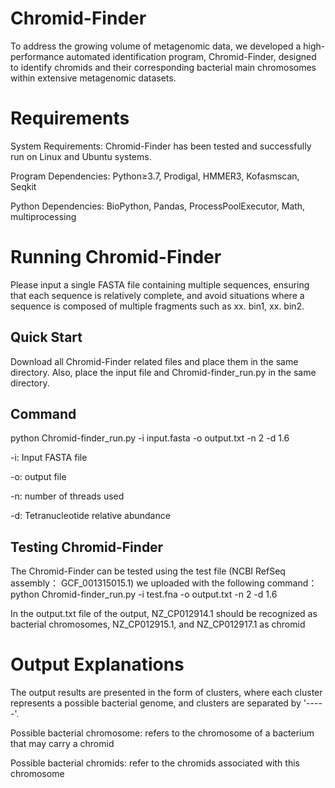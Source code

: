 # Chromid-Finder
To address the growing volume of metagenomic data, we developed a high-performance automated identification program, Chromid-Finder, designed to identify chromids and their corresponding bacterial main chromosomes within extensive metagenomic datasets.

# Requirements
System Requirements: Chromid-Finder has been tested and successfully run on Linux and Ubuntu systems.

Program Dependencies: Python≥3.7, Prodigal, HMMER3, Kofasmscan, Seqkit 

Python Dependencies: BioPython, Pandas, ProcessPoolExecutor, Math, multiprocessing

# Running Chromid-Finder
Please input a single FASTA file containing multiple sequences, ensuring that each sequence is relatively complete, and avoid situations where a sequence is composed of multiple fragments such as xx. bin1, xx. bin2.

Quick Start
-
Download all Chromid-Finder related files and place them in the same directory. Also, place the input file and Chromid-finder_run.py in the same directory.

Command
-
python Chromid-finder_run.py -i input.fasta -o output.txt -n 2 -d 1.6

-i: Input FASTA file

-o: output file

-n: number of threads used

-d: Tetranucleotide relative abundance

Testing Chromid-Finder
-
The Chromid-Finder can be tested using the test file (NCBI RefSeq assembly： GCF_001315015.1) we uploaded with the following command：
python Chromid-finder_run.py -i test.fna -o output.txt -n 2 -d 1.6

In the output.txt file of the output, NZ_CP012914.1 should be recognized as bacterial chromosomes, NZ_CP012915.1, and NZ_CP012917.1 as chromid

# Output Explanations
The output results are presented in the form of clusters, where each cluster represents a possible bacterial genome, and clusters are separated by '-----'.

Possible bacterial chromosome: refers to the chromosome of a bacterium that may carry a chromid

Possible bacterial chromids: refer to the chromids associated with this chromosome


